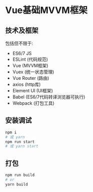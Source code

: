 # Vue基础MVVM框架

## 技术及框架

包括但不限于:

- ES6/7  JS
- ESLint (代码规范)
- Vue (MVVM框架)
- Vuex (统一状态管理)
- Vue Router (路由)
- axios (http库)
- Element UI (UI框架)
- Babel (ES6/7代码转译浏览器可执行)
- Webpack (打包工具)

## 安装调试

```bash
npm i
# 或 yarn
npm run start
# 或 yarn start
```
## 打包

```bash
npm run build
# or
yarn build
```
